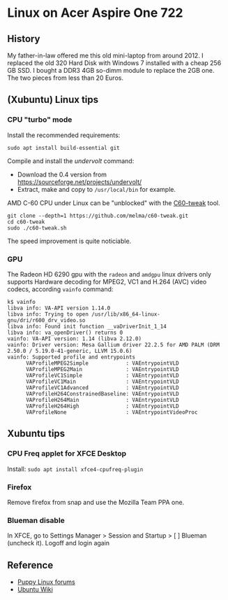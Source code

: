 # Linux on Acer Aspire One 722

## History

My father-in-law offered me this old mini-laptop from around 2012. I replaced the old 320 Hard Disk with Windows 7 installed with a cheap 256 GB SSD.
I bought a DDR3 4GB so-dimm module to replace the 2GB one. The two pieces from less than 20 Euros.

## (Xubuntu) Linux tips

### CPU "turbo" mode
Install the recommended requirements:

`sudo apt install build-essential git`

Compile and install the *undervolt* command:
- Download the 0.4 version from https://sourceforge.net/projects/undervolt/
- Extract, make and copy to `/usr/local/bin` for example.

AMD C-60 CPU under Linux can be "unblocked" with the [C60-tweak](https://github.com/melma/c60-tweak) tool.

```
git clone --depth=1 https://github.com/melma/c60-tweak.git
cd c60-tweak
sudo ./c60-tweak.sh 
```
The speed improvement is quite noticiable.

### GPU

The Radeon HD 6290 gpu with the `radeon` and `amdgpu` linux drivers only supports Hardware decoding for MPEG2, VC1 and H.264 (AVC) video codecs, according `vainfo` command:
```
k$ vainfo
libva info: VA-API version 1.14.0
libva info: Trying to open /usr/lib/x86_64-linux-gnu/dri/r600_drv_video.so
libva info: Found init function __vaDriverInit_1_14
libva info: va_openDriver() returns 0
vainfo: VA-API version: 1.14 (libva 2.12.0)
vainfo: Driver version: Mesa Gallium driver 22.2.5 for AMD PALM (DRM 2.50.0 / 5.19.0-41-generic, LLVM 15.0.6)
vainfo: Supported profile and entrypoints
      VAProfileMPEG2Simple            :	VAEntrypointVLD
      VAProfileMPEG2Main              :	VAEntrypointVLD
      VAProfileVC1Simple              :	VAEntrypointVLD
      VAProfileVC1Main                :	VAEntrypointVLD
      VAProfileVC1Advanced            :	VAEntrypointVLD
      VAProfileH264ConstrainedBaseline:	VAEntrypointVLD
      VAProfileH264Main               :	VAEntrypointVLD
      VAProfileH264High               :	VAEntrypointVLD
      VAProfileNone                   :	VAEntrypointVideoProc
```

## Xubuntu tips

### CPU Freq applet for XFCE Desktop

Install: `sudo apt install xfce4-cpufreq-plugin`

### Firefox

Remove firefox from snap and use the Mozilla Team PPA one.

### Blueman disable

In XFCE, go to Settings Manager > Session and Startup > [ ] Blueman (uncheck it).
Logoff and login again

## Reference

- [Puppy Linux forums](https://forum.puppylinux.com/viewtopic.php?t=236)
- [Ubuntu Wiki](https://help.ubuntu.com/community/AspireOne722)
